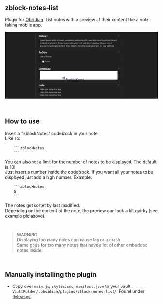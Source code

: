 ## zblock-notes-list

Plugin for [Obsidian](https://obsidian.md/). List notes with a preview of their content like a note taking mobile app.

![example Screenshot](assets/exampleScreenshot.jpg)

<br>

## How to use

Insert a "zblockNotes" codeblock in your note.  
 Like so:

````
    ```zblockNotes
    ```
````

You can also set a limit for the number of notes to be displayed. The default is 10!  
Just insert a number inside the codeblock. If you want all your notes to be displayed just add a high number.
Example:

````
    ```zblockNotes
    5
    ```
````

The notes get sortet by last modified.  
Depending on the content of the note, the preview can look a bit quirky (see example pic above).

<br>

> WARNING  
> Displaying too many notes can cause lag or a crash.  
> Same goes for too many notes that have a lot of other embedded notes inside.

<br>

## Manually installing the plugin

-   Copy over `main.js`, `styles.css`, `manifest.json` to your vault `VaultFolder/.obsidian/plugins/zblock-notes-list/`. Found under [Releases](https://github.com/patrikglanemann/zblock-notes-list/releases).
